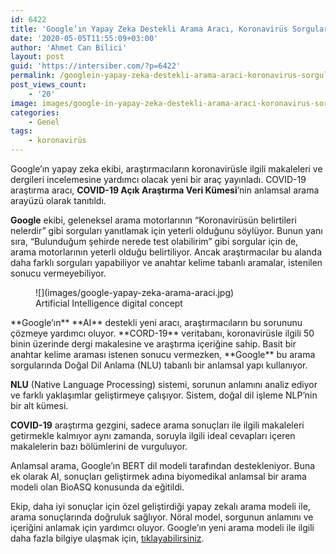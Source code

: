 ```yaml
---
id: 6422
title: 'Google’ın Yapay Zeka Destekli Arama Aracı, Koronavirüs Sorgularında Yardımcı Oluyor'
date: '2020-05-05T11:55:09+03:00'
author: 'Ahmet Can Bilici'
layout: post
guid: 'https://intersiber.com/?p=6422'
permalink: /googlein-yapay-zeka-destekli-arama-araci-koronavirus-sorgularinda-yardimci-oluyor/
post_views_count:
    - '20'
image: images/google-in-yapay-zeka-destekli-arama-araci-koronavirus-sorgularinda-yardimci-oluyor.png
categories:
    - Genel
tags:
    - koronavirüs
---
```


Google’ın yapay zeka ekibi, araştırmacıların koronavirüsle ilgili makaleleri ve dergileri incelemesine yardımcı olacak yeni bir araç yayınladı. COVID-19 araştırma aracı, **COVID-19 Açık Araştırma Veri Kümesi**’nin anlamsal arama arayüzü olarak tanıtıldı.

**Google** ekibi, geleneksel arama motorlarının “Koronavirüsün belirtileri nelerdir” gibi sorguları yanıtlamak için yeterli olduğunu söylüyor. Bunun yanı sıra, “Bulunduğum şehirde nerede test olabilirim” gibi sorgular için de, arama motorlarının yeterli olduğu belirtiliyor. Ancak araştırmacılar bu alanda daha farklı sorguları yapabiliyor ve anahtar kelime tabanlı aramalar, istenilen sonucu vermeyebiliyor.

<figure class="wp-block-image size-large">![](images/google-yapay-zeka-arama-araci.jpg)<figcaption>Artificial Intelligence digital concept</figcaption></figure>**Google’ın** **AI** destekli yeni aracı, araştırmacıların bu sorununu çözmeye yardımcı oluyor. **CORD-19** veritabanı, koronavirüsle ilgili 50 binin üzerinde dergi makalesine ve araştırma içeriğine sahip. Basit bir anahtar kelime araması istenen sonucu vermezken, **Google** bu arama sorgularında Doğal Dil Anlama (NLU) tabanlı bir anlamsal yapı kullanıyor.

**NLU** (Native Language Processing) sistemi, sorunun anlamını analiz ediyor ve farklı yaklaşımlar geliştirmeye çalışıyor. Sistem, doğal dil işleme NLP’nin bir alt kümesi.

**COVID-19** araştırma gezgini, sadece arama sonuçları ile ilgili makaleleri getirmekle kalmıyor aynı zamanda, soruyla ilgili ideal cevapları içeren makalelerin bazı bölümlerini de vurguluyor.

Anlamsal arama, Google’ın BERT dil modeli tarafından destekleniyor. Buna ek olarak AI, sonuçları geliştirmek adına biyomedikal anlamsal bir arama modeli olan BioASQ konusunda da eğitildi.

Ekip, daha iyi sonuçlar için özel geliştirdiği yapay zekalı arama modeli ile, arama sonuçlarında doğruluk sağlıyor. Nöral model, sorgunun anlamını ve içeriğini anlamak için yardımcı oluyor. Google’ın yeni arama modeli ile ilgili daha fazla bilgiye ulaşmak için, [tıklayabilirsiniz](https://covid19-research-explorer.appspot.com/).